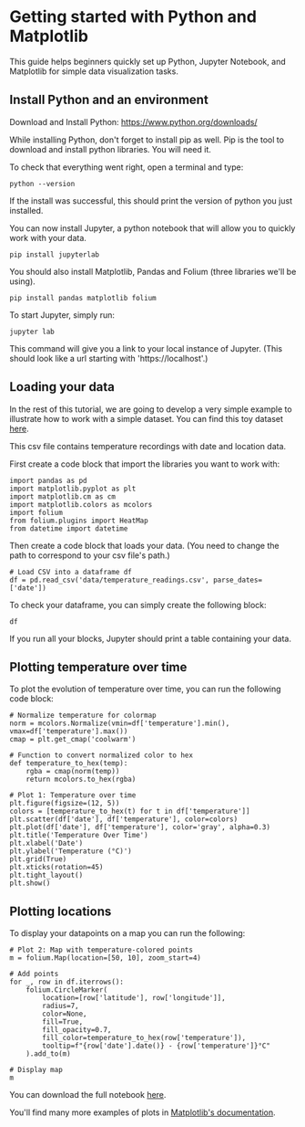 # Getting started with Python and Matplotlib

This guide helps beginners quickly set up Python, Jupyter Notebook, and Matplotlib for simple data visualization tasks.

## Install Python and an environment


Download and Install Python: https://www.python.org/downloads/

While installing Python, don't forget to install pip as well. Pip is the tool to download and install python libraries. You will need it.

To check that everything went right, open a terminal and type:

```
python --version 
```

If the install was successful, this should print the version of python you just installed.

You can now install Jupyter, a python notebook that will allow you to quickly work with your data.

```
pip install jupyterlab
```

You should also install Matplotlib, Pandas and Folium (three libraries we'll be using).

```
pip install pandas matplotlib folium
```

To start Jupyter, simply run:

```
jupyter lab
```

This command will give you a link to your local instance of Jupyter. (This should look like a url starting with 'https://localhost'.)


## Loading your data

In the rest of this tutorial, we are going to develop a very simple example to illustrate how to work with a simple dataset. You can find this toy dataset <a href="https://raw.githubusercontent.com/nharrand/IntimateDataParty/refs/heads/main/samples/temperature_readings.csv" download>here</a>.

This csv file contains temperature recordings with date and location data.

First create a code block that import the libraries you want to work with:

```
import pandas as pd
import matplotlib.pyplot as plt
import matplotlib.cm as cm
import matplotlib.colors as mcolors
import folium
from folium.plugins import HeatMap
from datetime import datetime
```

Then create a code block that loads your data. (You need to change the path to correspond to your csv file's path.)

```
# Load CSV into a dataframe df
df = pd.read_csv('data/temperature_readings.csv', parse_dates=['date'])
```

To check your dataframe, you can simply create the following block:

```
df
```

If you run all your blocks, Jupyter should print a table containing your data.


## Plotting temperature over time

To plot the evolution of temperature over time, you can run the following code block:

```
# Normalize temperature for colormap
norm = mcolors.Normalize(vmin=df['temperature'].min(), vmax=df['temperature'].max())
cmap = plt.get_cmap('coolwarm')

# Function to convert normalized color to hex
def temperature_to_hex(temp):
    rgba = cmap(norm(temp))
    return mcolors.to_hex(rgba)

# Plot 1: Temperature over time
plt.figure(figsize=(12, 5))
colors = [temperature_to_hex(t) for t in df['temperature']]
plt.scatter(df['date'], df['temperature'], color=colors)
plt.plot(df['date'], df['temperature'], color='gray', alpha=0.3)
plt.title('Temperature Over Time')
plt.xlabel('Date')
plt.ylabel('Temperature (°C)')
plt.grid(True)
plt.xticks(rotation=45)
plt.tight_layout()
plt.show()
```

## Plotting locations

To display your datapoints on a map you can run the following:

```
# Plot 2: Map with temperature-colored points
m = folium.Map(location=[50, 10], zoom_start=4)

# Add points
for _, row in df.iterrows():
    folium.CircleMarker(
        location=[row['latitude'], row['longitude']],
        radius=7,
        color=None,
        fill=True,
        fill_opacity=0.7,
        fill_color=temperature_to_hex(row['temperature']),
        tooltip=f"{row['date'].date()} - {row['temperature']}°C"
    ).add_to(m)

# Display map
m
```



You can download the full notebook <a href="https://raw.githubusercontent.com/nharrand/IntimateDataParty/refs/heads/main/code/CSV_Temp_Geo.ipynb" download>here</a>.

You'll find many more examples of plots in [Matplotlib's documentation](https://matplotlib.org/stable/plot_types/index).
